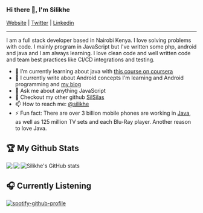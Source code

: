 ### Hi there 👋, I'm Silikhe

[Website](https://silsilas.github.io/portf/) |
[Twitter](https://twitter.com/silikhesilas) |
[Linkedin](https://www.linkedin.com/in/silas-silikhe-a3b7a7198/)

---

I am a full stack developer based in Nairobi Kenya. I love solving problems with code. I mainly program in JavaScript but I've written some php, android and java and I am always learning. I love clean code and well written code and team best practices like CI/CD integrations and testing.

- 🌱 I’m currently learning about java with [this course on coursera](https://www.coursera.org/learn/java-programming/home/welcome)
- 📝 I currently write about Android concepts I'm learning and Android programming and [my blog](https://blog..com) 
- 💬 Ask me about anything JavaScript
- 👯 Checkout my other github [SilSilas](https://github.com/Silsilas)
- 📫 How to reach me: [@silikhe](https://twitter.com/silikhesilas)
- ⚡ Fun fact: There are over 3 billion mobile phones are working in [Java](https://en.wikipedia.org/wiki/Java_(programming_language)), as well as 125 million TV sets and each Blu-Ray player. Another reason to love Java.

## :trophy: My Github Stats

<a align="left" >
  <a href="https://readme-stats-cfgj2cxdy.vercel.app/api?username=silikhe&count_private=true&show_icons=true&theme=cobalt">
  <img  align="left" src="https://readme-stats-cfgj2cxdy.vercel.app/api?username=silikhe&count_private=true&show_icons=true&theme=cobalt" />
</a>
<a href="https://readme-stats-cfgj2cxdy.vercel.app/api?username=silikhe&count_private=true&show_icons=true&theme=cobalt">
  <img  align="left" src = "https://github-readme-streak-stats.herokuapp.com/?user=silikhe&">
</a>
</a>

![Silikhe's GitHub stats](https://github-readme-stats.vercel.app/api?username=silikhe&show_icons=true&theme=radical)

## 🎧 Currently Listening
[![spotify-github-profile](https://spotify-github-profile.vercel.app/api/view?uid=alt1j8v85n8wst0rftdf1knha&cover_image=true&theme=default)](https://github.com/kittinan/spotify-github-profile)


<!--
**silikhe/silikhe** is a ✨ _special_ ✨ repository because its `README.md` (this file) appears on your GitHub profile.

Here are some ideas to get you started:

- 🔭 I’m currently working on ...
- 🌱 I’m currently learning ...
- 👯 I’m looking to collaborate on ...
- 🤔 I’m looking for help with ...
- 💬 Ask me about ...
- 📫 How to reach me: ...
- 😄 Pronouns: ...
- ⚡ Fun fact: ...
-->
